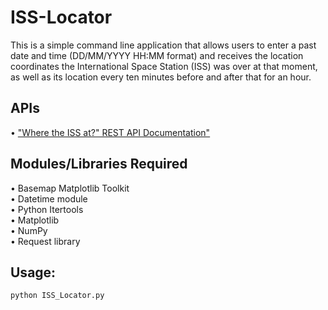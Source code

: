 # ISS-Locator

This is a simple command line application that allows users to enter a past date and time (DD/MM/YYYY HH:MM format) and
receives the location coordinates the International Space Station (ISS) was over at that moment, as well as its location every ten minutes before
and after that for an hour.

## APIs
•	["Where the ISS at?" REST API Documentation"](https://wheretheiss.at/w/developer)

## Modules/Libraries Required
•	Basemap Matplotlib Toolkit\
•	Datetime module\
•	Python Itertools\
•	Matplotlib\
•	NumPy\
•	Request library

## Usage:
```python
python ISS_Locator.py 

